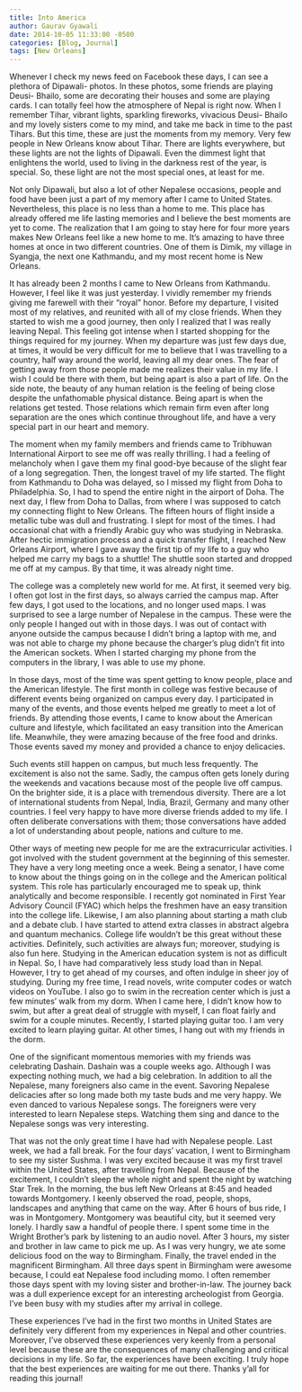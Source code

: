 ```yaml
---
title: Into America
author: Gaurav Gyawali
date: 2014-10-05 11:33:00 -0500
categories: [Blog, Journal]
tags: [New Orleans]
---
```




Whenever I check my news feed on Facebook these days, I can see a plethora of Dipawali- photos. In these photos, some friends are playing Deusi- Bhailo, some are decorating their houses and some are playing cards. I can totally feel how the atmosphere of Nepal is right now. When I remember Tihar, vibrant lights, sparkling fireworks, vivacious Deusi- Bhailo and my lovely sisters come to my mind, and take me back in time to the past Tihars. But this time, these are just the moments from my memory. Very few people in New Orleans know about Tihar. There are lights everywhere, but these lights are not the lights of Dipawali. Even the dimmest light that enlightens the world, used to living in the darkness rest of the year, is special. So, these light are not the most special ones, at least for me.

Not only Dipawali, but also a lot of other Nepalese occasions, people and food have been just a part of my memory after I came to United States. Nevertheless, this place is no less than a home to me. This place has already offered me life lasting memories and I believe the best moments are yet to come. The realization that I am going to stay here for four more years makes New Orleans feel like a new home to me. It’s amazing to have three homes at once in two different countries. One of them is Dimik, my village in Syangja, the next one Kathmandu, and my most recent home is New Orleans.

It has already been 2 months I came to New Orleans from Kathmandu. However, I feel like it was just yesterday. I vividly remember my friends giving me farewell with their “royal” honor. Before my departure, I visited most of my relatives, and reunited with all of my close friends. When they started to wish me a good journey, then only I realized that I was really leaving Nepal. This feeling got intense when I started shopping for the things required for my journey. When my departure was just few days due, at times, it would be very difficult for me to believe that I was travelling to a country, half way around the world, leaving all my dear ones. The fear of getting away from those people made me realizes their value in my life. I wish I could be there with them, but being apart is also a part of life. On the side note, the beauty of any human relation is the feeling of being close despite the unfathomable physical distance. Being apart is when the relations get tested. Those relations which remain firm even after long separation are the ones which continue throughout life, and have a very special part in our heart and memory.

The moment when my family members and friends came to Tribhuwan International Airport to see me off was really thrilling. I had a feeling of melancholy when I gave them my final good-bye because of the slight fear of a long segregation. Then, the longest travel of my life started.  The flight from Kathmandu to Doha was delayed, so I missed my flight from Doha to Philadelphia. So, I had to spend the entire night in the airport of Doha. The next day, I flew from Doha to Dallas, from where I was supposed to catch my connecting flight to New Orleans. The fifteen hours of flight inside a metallic tube was dull and frustrating. I slept for most of the times. I had occasional chat with a friendly Arabic guy who was studying in Nebraska.  After hectic immigration process and a quick transfer flight, I reached New Orleans Airport, where I gave away the first tip of my life to a guy who helped me carry my bags to a shuttle! The shuttle soon started and dropped me off at my campus. By that time, it was already night time.

The college was a completely new world for me. At first, it seemed very big. I often got lost in the first days, so always carried the campus map. After few days, I got used to the locations, and no longer used maps. I was surprised to see a large number of Nepalese in the campus. These were the only people I hanged out with in those days. I was out of contact with anyone outside the campus because I didn’t bring a laptop with me, and was not able to charge my phone because the charger’s plug didn’t fit into the American sockets. When I started charging my phone from the computers in the library, I was able to use my phone.

In those days, most of the time was spent getting to know people, place and the American lifestyle. The first month in college was festive because of different events being organized on campus every day. I participated in many of the events, and those events helped me greatly to meet a lot of friends. By attending those events, I came to know about the American culture and lifestyle, which facilitated an easy transition into the American life. Meanwhile, they were amazing because of the free food and drinks. Those events saved my money and provided a chance to enjoy delicacies.

Such events still happen on campus, but much less frequently. The excitement is also not the same. Sadly, the campus often gets lonely during the weekends and vacations because most of the people live off campus. On the brighter side, it is a place with tremendous diversity. There are a lot of international students from Nepal, India, Brazil, Germany and many other countries. I feel very happy to have more diverse friends added to my life. I often deliberate conversations with them; those conversations have added a lot of understanding about people, nations and culture to me.

Other ways of meeting new people for me are the extracurricular activities. I got involved with the student government at the beginning of this semester. They have a very long meeting once a week. Being a senator, I have come to know about the things going on in the college and the American political system. This role has particularly encouraged me to speak up, think analytically and become responsible. I recently got nominated in First Year Advisory Council (FYAC) which helps the freshmen have an easy transition into the college life. Likewise, I am also planning about starting a math club and a debate club. I have started to attend extra classes in abstract algebra and quantum mechanics. College life wouldn’t be this great without these activities.
Definitely, such activities are always fun; moreover, studying is also fun here. Studying in the American education system is not as difficult in Nepal. So, I have had comparatively less study load than in Nepal. However, I try to get ahead of my courses, and often indulge in sheer joy of studying. During my free time, I read novels, write computer codes or watch videos on YouTube. I also go to swim in the recreation center which is just a few minutes’ walk from my dorm. When I came here, I didn’t know how to swim, but after a great deal of struggle with myself, I can float fairly and swim for a couple minutes. Recently, I started playing guitar too. I am very excited to learn playing guitar. At other times, I hang out with my friends in the dorm.

One of the significant momentous memories with my friends was celebrating Dashain. Dashain was a couple weeks ago. Although I was expecting nothing much, we had a big celebration. In addition to all the Nepalese, many foreigners also came in the event. Savoring Nepalese delicacies after so long made both my taste buds and me very happy. We even danced to various Nepalese songs. The foreigners were very interested to learn Nepalese steps. Watching them sing and dance to the Nepalese songs was very interesting.

That was not the only great time I have had with Nepalese people. Last week, we had a fall break. For the four days’ vacation, I went to Birmingham to see my sister Sushma. I was very excited because it was my first travel within the United States, after travelling from Nepal. Because of the excitement, I couldn’t sleep the whole night and spent the night by watching Star Trek. In the morning, the bus left New Orleans at 8:45 and headed towards Montgomery. I keenly observed the road, people, shops, landscapes and anything that came on the way. After 6 hours of bus ride, I was in Montgomery. Montgomery was beautiful city, but it seemed very lonely. I hardly saw a handful of people there. I spent some time in the Wright Brother’s park by listening to an audio novel. After 3 hours, my sister and brother in law came to pick me up. As I was very hungry, we ate some delicious food on the way to Birmingham. Finally, the travel ended in the magnificent Birmingham. All three days spent in Birmingham were awesome because, I could eat Nepalese food including momo. I often remember those days spent with my loving sister and brother-in-law. The journey back was a dull experience except for an interesting archeologist from Georgia. I’ve been busy with my studies after my arrival in college.

These experiences I’ve had in the first two months in United States are definitely very different from my experiences in Nepal and other countries. Moreover, I’ve observed these experiences very keenly from a personal level because these are the consequences of many challenging and critical decisions in my life. So far, the experiences have been exciting. I truly hope that the best experiences are waiting for me out there. Thanks y’all for reading this journal! 
